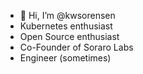 - 👋 Hi, I’m @kwsorensen
- Kubernetes enthusiast 
- Open Source enthusiast
- Co-Founder of Soraro Labs
- Engineer (sometimes)
<!---
kwsorensen/kwsorensen is a ✨ special ✨ repository because its `README.md` (this file) appears on your GitHub profile.
You can click the Preview link to take a look at your changes.
--->
